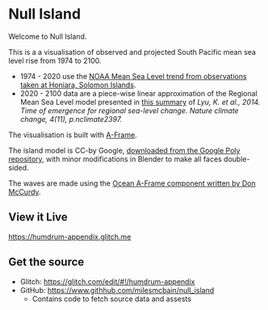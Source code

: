 # Null Island

Welcome to Null Island.

This is a a visualisation of observed and projected South Pacific mean sea level rise from 1974 to 2100.
* 1974 - 2020 use the [NOAA Mean Sea Level trend from observations taken at Honiara, Solomon Islands](https://tidesandcurrents.noaa.gov/sltrends/sltrends_global_station.htm?stnid=734-004).
* 2020 - 2100 data are a piece-wise linear approximation of the Regional Mean Sea Level model presented in [this summary](https://theconversation.com/15-years-from-now-our-impact-on-regional-sea-level-will-be-clear-31821) of *Lyu, K. et al., 2014. Time of emergence for regional sea-level change. Nature climate change, 4(11), p.nclimate2397.*

The visualisation is built with [A-Frame](https://aframe.io).

The island model is CC-by Google, [downloaded from the Google Poly repository](https://poly.google.com/view/fG9iP5afr7U), with minor modifications in Blender to make all faces double-sided.

The waves are made using the [Ocean A-Frame component written by Don McCurdy](https://github.com/donmccurdy/aframe-extras).


## View it Live 

https://humdrum-appendix.glitch.me

## Get the source
* Glitch: https://glitch.com/edit/#!/humdrum-appendix
* GitHub: https://www.githhub.com/milesmcbain/null_island
    - Contains code to fetch source data and assests